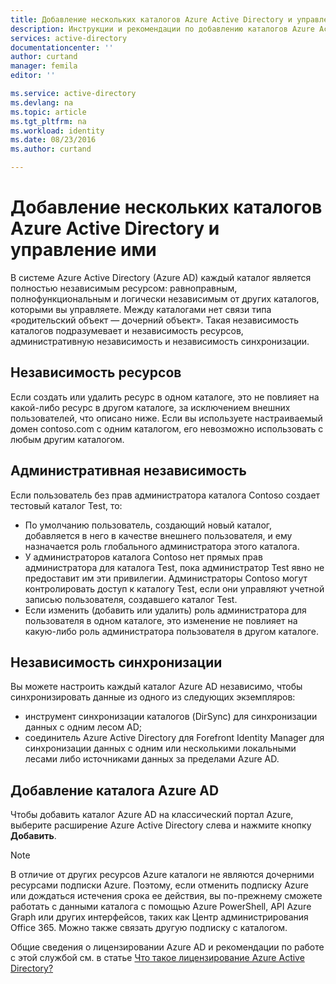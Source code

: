 ```yaml
---
title: Добавление нескольких каталогов Azure Active Directory и управление ими | Microsoft Docs
description: Инструкции и рекомендации по добавлению каталогов Azure Active Directory и управлению ими (здесь каталоги рассматриваются как полностью независимые ресурсы).
services: active-directory
documentationcenter: ''
author: curtand
manager: femila
editor: ''

ms.service: active-directory
ms.devlang: na
ms.topic: article
ms.tgt_pltfrm: na
ms.workload: identity
ms.date: 08/23/2016
ms.author: curtand

---
```

# <a name="add-and-manage-multiple-azure-active-directory-directories"></a>Добавление нескольких каталогов Azure Active Directory и управление ими
В системе Azure Active Directory (Azure AD) каждый каталог является полностью независимым ресурсом: равноправным, полнофункциональным и логически независимым от других каталогов, которыми вы управляете. Между каталогами нет связи типа «родительский объект — дочерний объект». Такая независимость каталогов подразумевает и независимость ресурсов, административную независимость и независимость синхронизации.

## <a name="resource-independence"></a>Независимость ресурсов
Если создать или удалить ресурс в одном каталоге, это не повлияет на какой-либо ресурс в другом каталоге, за исключением внешних пользователей, что описано ниже. Если вы используете настраиваемый домен contoso.com с одним каталогом, его невозможно использовать с любым другим каталогом.

## <a name="administrative-independence"></a>Административная независимость
Если пользователь без прав администратора каталога Contoso создает тестовый каталог Test, то:

* По умолчанию пользователь, создающий новый каталог, добавляется в него в качестве внешнего пользователя, и ему назначается роль глобального администратора этого каталога.
* У администраторов каталога Contoso нет прямых прав администратора для каталога Test, пока администратор Test явно не предоставит им эти привилегии. Администраторы Contoso могут контролировать доступ к каталогу Test, если они управляют учетной записью пользователя, создавшего каталог Test.
* Если изменить (добавить или удалить) роль администратора для пользователя в одном каталоге, это изменение не повлияет на какую-либо роль администратора пользователя в другом каталоге.

## <a name="synchronization-independence"></a>Независимость синхронизации
Вы можете настроить каждый каталог Azure AD независимо, чтобы синхронизировать данные из одного из следующих экземпляров:

* инструмент синхронизации каталогов (DirSync) для синхронизации данных с одним лесом AD;
* соединитель Azure Active Directory для Forefront Identity Manager для синхронизации данных с одним или несколькими локальными лесами либо источниками данных за пределами Azure AD.

## <a name="add-an-azure-ad-directory"></a>Добавление каталога Azure AD
Чтобы добавить каталог Azure AD на классический портал Azure, выберите расширение Azure Active Directory слева и нажмите кнопку **Добавить**.

> [!NOTE]
> В отличие от других ресурсов Azure каталоги не являются дочерними ресурсами подписки Azure. Поэтому, если отменить подписку Azure или дождаться истечения срока ее действия, вы по-прежнему сможете работать с данными каталога с помощью Azure PowerShell, API Azure Graph или других интерфейсов, таких как Центр администрирования Office 365. Можно также связать другую подписку с каталогом.
> 
> 

Общие сведения о лицензировании Azure AD и рекомендации по работе с этой службой см. в статье [Что такое лицензирование Azure Active Directory?](active-directory-licensing-what-is.md)

<!--HONumber=Oct16_HO2-->


